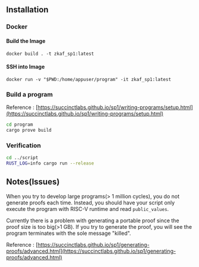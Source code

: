 ## Installation

### Docker

#### Build the Image

```shell
docker build . -t zkaf_sp1:latest
```

#### SSH into Image

```shell
docker run -v "$PWD:/home/appuser/program" -it zkaf_sp1:latest
```

### Build a program

Reference : [https://succinctlabs.github.io/sp1/writing-programs/setup.html](https://succinctlabs.github.io/sp1/writing-programs/setup.html)

```bash
cd program
cargo prove build 
```

### Verification

```bash
cd ../script
RUST_LOG=info cargo run --release
```

## Notes(Issues)

When you try to develop large programs(> 1 million cycles), you do not generate proofs each time. Instead, you should have your script only execute the program with RISC-V runtime and read `public_values`.

Currently there is a problem with generating a portable proof since the proof size is too big(>1 GB). If you try to generate the proof, you will see the program terminates with the sole message "killed".

Reference : [https://succinctlabs.github.io/sp1/generating-proofs/advanced.html](https://succinctlabs.github.io/sp1/generating-proofs/advanced.html)